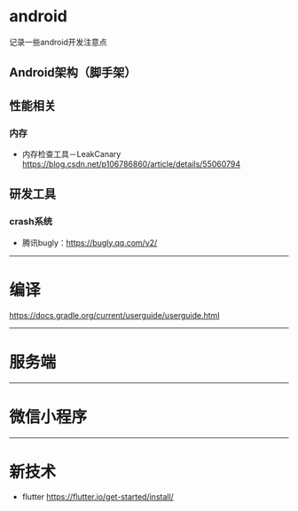 
# android
记录一些android开发注意点

## Android架构（脚手架）

## 性能相关
### 内存
* 内存检查工具－LeakCanary
https://blog.csdn.net/p106786860/article/details/55060794

## 研发工具
### crash系统
* 腾讯bugly：https://bugly.qq.com/v2/
---

# 编译
https://docs.gradle.org/current/userguide/userguide.html

---
# 服务端

---
# 微信小程序

---
# 新技术


* flutter
https://flutter.io/get-started/install/
